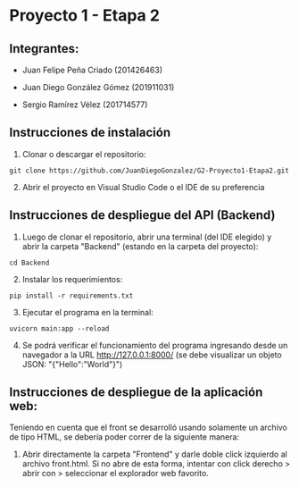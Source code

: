 # Proyecto 1 - Etapa 2

## Integrantes:
* Juan Felipe Peña Criado (201426463) 

* Juan Diego González Gómez (201911031) 

* Sergio Ramírez Vélez (201714577) 

## Instrucciones de instalación

1. Clonar o descargar el repositorio:

  ```shell
  git clone https://github.com/JuanDiegoGonzalez/G2-Proyecto1-Etapa2.git
  ```

2. Abrir el proyecto en Visual Studio Code o el IDE de su preferencia

## Instrucciones de despliegue del API (Backend)

1. Luego de clonar el repositorio, abrir una terminal (del IDE elegido) y abrir la carpeta "Backend" (estando en la carpeta del proyecto):

  ```shell
  cd Backend
  ```

2. Instalar los requerimientos:

  ```shell
  pip install -r requirements.txt
  ```

3. Ejecutar el programa en la terminal:

  ```shell
  uvicorn main:app --reload
  ```

4. Se podrá verificar el funcionamiento del programa ingresando desde un navegador a la URL http://127.0.0.1:8000/ (se debe visualizar un objeto JSON: "{"Hello":"World"}")

## Instrucciones de despliegue de la aplicación web:

Teniendo en cuenta que el front se desarrolló usando solamente un archivo de tipo HTML, se debería poder correr de la siguiente manera:

1. Abrir directamente la carpeta "Frontend" y darle doble click izquierdo al archivo front.html. Si no abre de esta forma, intentar con click derecho > abrir con > seleccionar el explorador web favorito.
